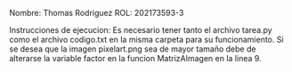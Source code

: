 Nombre: Thomas Rodriguez
ROL: 202173593-3

Instrucciones de ejecucion:
	Es necesario tener tanto el archivo tarea.py como el archivo codigo.txt en la misma carpeta para su funcionamiento.
	Si se desea que la imagen pixelart.png sea de mayor tamaño debe de alterarse la variable factor en la funcion MatrizAImagen en la linea 9.
	